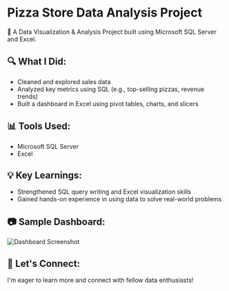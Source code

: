 
# Pizza Store Data Analysis Project

🍕 A Data Visualization & Analysis Project built using Microsoft SQL Server and Excel.

## 🔍 What I Did:
- Cleaned and explored sales data
- Analyzed key metrics using SQL (e.g., top-selling pizzas, revenue trends)
- Built a dashboard in Excel using pivot tables, charts, and slicers

## 📊 Tools Used:
- Microsoft SQL Server
- Excel

## 💡 Key Learnings:
- Strengthened SQL query writing and Excel visualization skills
- Gained hands-on experience in using data to solve real-world problems

## 📷 Sample Dashboard:
![Dashboard Screenshot](dashboard_screenshot.png)  <!-- Add screenshot if you uploaded one -->

## 🙌 Let's Connect:
I'm eager to learn more and connect with fellow data enthusiasts!

